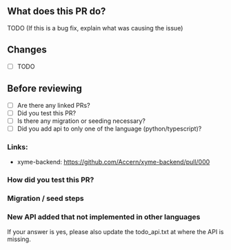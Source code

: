 ## What does this PR do?

TODO (If this is a bug fix, explain what was causing the issue)

## Changes

-   [ ] TODO

## Before reviewing

-   [ ] Are there any linked PRs?
-   [ ] Did you test this PR?
-   [ ] Is there any migration or seeding necessary?
-   [ ] Did you add api to only one of the language (python/typescript)?

### Links:

-   xyme-backend: https://github.com/Accern/xyme-backend/pull/000

### How did you test this PR?

### Migration / seed steps

### New API added that not implemented in other languages

If your answer is yes, please also update the todo_api.txt at where the API is missing.
